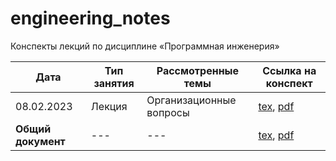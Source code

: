 # engineering_notes

Конспекты лекций по дисциплине «Программная инженерия»

| Дата | Тип занятия | Рассмотренные темы | Ссылка на конспект |
|------|------------|----------------------|--------------------|
| 08.02.2023 | Лекция | Организационные вопросы | [tex](semester_01/february/sources/08-02-2023.tex), [pdf](semester_01/february/renders/08-02-2023.pdf)       |
| **Общий документ** | --- | --- | [tex](semester_01/february/sources/february.tex), [pdf](semester_01/february/renders/february.pdf) |
